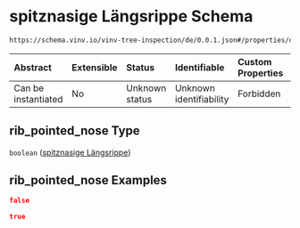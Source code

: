 # spitznasige Längsrippe Schema

```txt
https://schema.vinv.io/vinv-tree-inspection/de/0.0.1.json#/properties/crown/properties/rib_pointed_nose
```



| Abstract            | Extensible | Status         | Identifiable            | Custom Properties | Additional Properties | Access Restrictions | Defined In                                                                                                                 |
| :------------------ | :--------- | :------------- | :---------------------- | :---------------- | :-------------------- | :------------------ | :------------------------------------------------------------------------------------------------------------------------- |
| Can be instantiated | No         | Unknown status | Unknown identifiability | Forbidden         | Allowed               | none                | [dereferenced.doc.json\*](../../../../../../vinv-schemas/vinv-tree/out/0.0.1/dereferenced.doc.json "open original schema") |

## rib\_pointed\_nose Type

`boolean` ([spitznasige Längsrippe](dereferenced-properties-stamm-properties-spitznasige-längsrippe.md))

## rib\_pointed\_nose Examples

```json
false
```

```json
true
```
